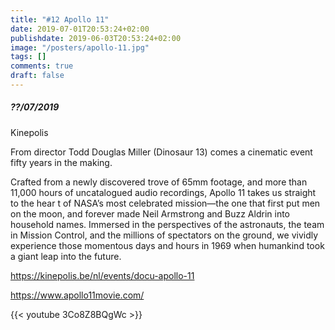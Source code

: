```yaml
---
title: "#12 Apollo 11"
date: 2019-07-01T20:53:24+02:00
publishdate: 2019-06-03T20:53:24+02:00
image: "/posters/apollo-11.jpg"
tags: []
comments: true
draft: false
---
```


##### ??/07/2019

Kinepolis

From director Todd Douglas Miller (Dinosaur 13) comes a cinematic event
fifty years in the making.
<!--more-->
Crafted from a newly discovered trove of 65mm
footage, and more than 11,000 hours of uncatalogued audio recordings,
Apollo 11 takes us straight to the hear t of NASA’s most celebrated
mission—the one that first put men on the moon, and forever made Neil
Armstrong and Buzz Aldrin into household names. Immersed in the perspectives
of the astronauts, the team in Mission Control, and the millions of
spectators on the ground, we vividly experience those momentous days
and hours in 1969 when humankind took a giant leap into the future.

<https://kinepolis.be/nl/events/docu-apollo-11>

<https://www.apollo11movie.com/>

{{< youtube 3Co8Z8BQgWc >}}

